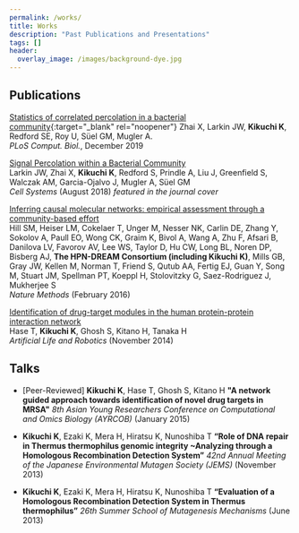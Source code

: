 ```yaml
---
permalink: /works/
title: Works
description: "Past Publications and Presentations"
tags: []
header:
  overlay_image: /images/background-dye.jpg
---
```


## Publications

[Statistics of correlated percolation in a bacterial community](https://journals.plos.org/ploscompbiol/article?id=10.1371/journal.pcbi.1007508){:target="_blank" rel="noopener"} 
Zhai X, Larkin JW, **Kikuchi K**, Redford SE, Roy U, Süel GM, Mugler A.  
*PLoS Comput. Biol.*, December 2019  


[Signal Percolation within a Bacterial Community](https://www.cell.com/cell-systems/abstract/S2405-4712%2818%2930245-X)  
Larkin JW, Zhai X, **Kikuchi K**, Redford S, Prindle A, Liu J, Greenfield S, Walczak AM, Garcia-Ojalvo J, Mugler A, Süel GM   
*Cell Systems* (August 2018) *featured in the journal cover*


[Inferring causal molecular networks: empirical assessment through a community-based effort](https://www.nature.com/articles/nmeth.3773)  
Hill SM, Heiser LM, Cokelaer T, Unger M, Nesser NK, Carlin DE, Zhang Y, Sokolov A, Paull EO, Wong CK, Graim K, Bivol A, Wang A, Zhu F, Afsari B, Danilova LV, Favorov AV, Lee WS, Taylor D, Hu CW, Long BL, Noren DP, Bisberg AJ, **The HPN-DREAM Consortium (including Kikuchi K)**, Mills GB, Gray JW,	Kellen M, Norman T, Friend S, Qutub AA, Fertig EJ, Guan Y, Song M, Stuart JM, Spellman PT, Koeppl H, Stolovitzky G, Saez-Rodriguez J, Mukherjee S  
*Nature Methods* (February 2016)


[Identification of drug-target modules in the human protein-protein interaction network](https://link.springer.com/article/10.1007/s10015-014-0178-5)  
Hase T, **Kikuchi K**, Ghosh S, Kitano H, Tanaka H  
*Artificial Life and Robotics* (November 2014)


## Talks

- [Peer-Reviewed] **Kikuchi K**, Hase T, Ghosh S, Kitano H **"A network guided approach towards identification of novel drug targets in MRSA"** *8th Asian Young Researchers Conference on Computational and Omics Biology (AYRCOB)* (January 2015)


- **Kikuchi K**, Ezaki K, Mera H, Hiratsu K, Nunoshiba T **“Role of DNA repair in Thermus thermophilus genomic integrity ~Analyzing through a Homologous Recombination Detection System”** *42nd Annual Meeting of the Japanese Environmental Mutagen Society (JEMS)* (November 2013)

- **Kikuchi K**, Ezaki K, Mera H, Hiratsu K, Nunoshiba T **“Evaluation of a Homologous Recombination Detection System in Thermus thermophilus”** *26th Summer School of Mutagenesis Mechanisms* (June 2013) 